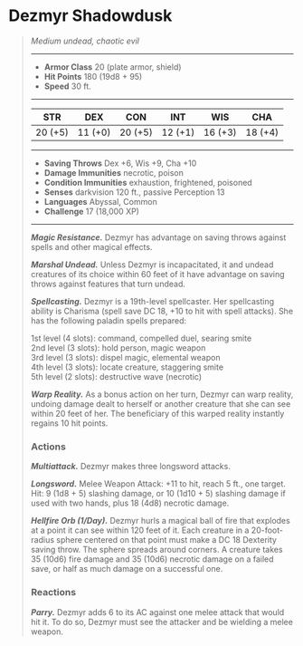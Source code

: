 # Dezmyr Shadowdusk
>*Medium undead, chaotic evil*
>___
>- **Armor Class** 20 (plate armor, shield)
>- **Hit Points** 180 (19d8 + 95)
>- **Speed** 30 ft.
>___
>|STR|DEX|CON|INT|WIS|CHA|
>|:---:|:---:|:---:|:---:|:---:|:---:|
>|20 (+5)|11 (+0)|20 (+5)|12 (+1)|16 (+3)|18 (+4)|
>___
>- **Saving Throws** Dex +6, Wis +9, Cha +10
>- **Damage Immunities** necrotic, poison
>- **Condition Immunities** exhaustion, frightened, poisoned
>- **Senses** darkvision 120 ft., passive Perception 13
>- **Languages** Abyssal, Common
>- **Challenge** 17 (18,000 XP)
>___
>***Magic Resistance.*** Dezmyr has advantage on saving throws against spells and other magical effects.  
>
>***Marshal Undead.*** Unless Dezmyr is incapacitated, it and undead creatures of its choice within 60 feet of it have advantage on saving throws against features that turn undead.  
>
>***Spellcasting.*** Dezmyr is a 19th-level spellcaster. Her spellcasting ability is Charisma (spell save DC 18, +10 to hit with spell attacks). She has the following paladin spells prepared:  
>
>1st level (4 slots): command, compelled duel, searing smite  
>2nd level (3 slots): hold person, magic weapon  
>3rd level (3 slots): dispel magic, elemental weapon  
>4th level (3 slots): locate creature, staggering smite  
>5th level (2 slots): destructive wave (necrotic)  
>
>
>***Warp Reality.*** As a bonus action on her turn, Dezmyr can warp reality, undoing damage dealt to herself or another creature that she can see within 20 feet of her. The beneficiary of this warped reality instantly regains 10 hit points.  
>
>### Actions
>***Multiattack.*** Dezmyr makes three longsword attacks.  
>
>***Longsword.*** Melee Weapon Attack: +11 to hit, reach 5 ft., one target. Hit: 9 (1d8 + 5) slashing damage, or 10 (1d10 + 5) slashing damage if used with two hands, plus 18 (4d8) necrotic damage.  
>
>***Hellfire Orb (1/Day).*** Dezmyr hurls a magical ball of fire that explodes at a point it can see within 120 feet of it. Each creature in a 20-foot-radius sphere centered on that point must make a DC 18 Dexterity saving throw. The sphere spreads around corners. A creature takes 35 (10d6) fire damage and 35 (10d6) necrotic damage on a failed save, or half as much damage on a successful one.  
>
>### Reactions
>***Parry.*** Dezmyr adds 6 to its AC against one melee attack that would hit it. To do so, Dezmyr must see the attacker and be wielding a melee weapon.